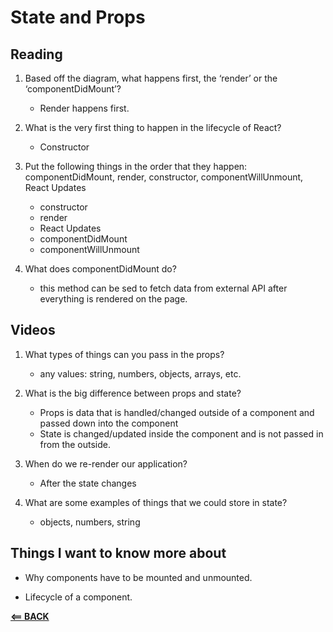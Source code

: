 # State and Props

## Reading

1. Based off the diagram, what happens first, the ‘render’ or the ‘componentDidMount’?

    * Render happens first.

2. What is the very first thing to happen in the lifecycle of React?

    * Constructor

3. Put the following things in the order that they happen: componentDidMount, render, constructor, componentWillUnmount, React Updates
    * constructor
    * render
    * React Updates
    * componentDidMount
    * componentWillUnmount

4. What does componentDidMount do?
    * this method can be sed to fetch data from external API after everything is rendered on the page.

## Videos

1. What types of things can you pass in the props?

    * any values: string, numbers, objects, arrays, etc.

2. What is the big difference between props and state?

    * Props is data that is handled/changed outside of a component and passed down into the component
    * State is changed/updated inside the component and is not passed in from the outside.

3. When do we re-render our application?
    * After the state changes
4. What are some examples of things that we could store in state?
    * objects, numbers, string


## Things I want to know more about

- Why components have to be mounted and unmounted.

- Lifecycle of a component.

[**<== BACK**](301-toc.md)